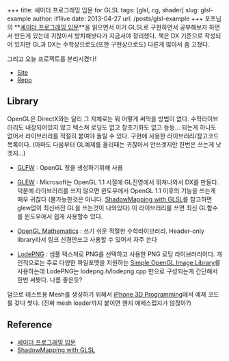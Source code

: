 +++
title: 셰이더 프로그래밍 입문 for GLSL
tags: [glsl, cg, shader]
slug: glsl-example
author: if1live
date: 2013-04-27
url: /posts/glsl-example
+++
포프님의 **[셰이더 프로그래밍 입문][pope_book]**을 읽으면서 이거 GLSL로 구현하면서 공부해보자 하면서 만든게 있는데 귀찮아서 방치해놧다가 지금서야 정리했다. 책은 DX 기준으로 작성되어 있지만 GL과 DX는 수학상으로도(또한 구현상으로도) 다른게 많아서 좀 고쳤다.

그리고 오늘 프로젝트를 분리시켰다!

* [Site](http://libsora.so/glsl-example/)
* [Repo](https://github.com/if1live/glsl-example)

## Library
OpenGL은 DirectX와는 달리 그 자체로는 뭐 어떻게 써먹을 방법이 없다. 수학라이브러리도 내장되어있지 않고 텍스쳐 로딩도 없고 창초기화도 없고 등등....되는게 하나도 없어서 라이브러리를 적절히 붙여야 돌릴 수 있다. 구현에 사용한 라이브러리/참고코드 목록이다. (아마도 다음부터 GL예제를 올리때는 귀찮아서 안쓰겟지만 한번은 쓰는게 낫겟지...)

* [GLFW][glfw] : OpenGL 창을 생성하기위해 사용

* [GLEW][glew] : Microsoft는 OpenGL 1.1 시절에 GL진영에서 뛰쳐나와서 DX를 만들다.
덕분에 라이브러리를 쓰지 않으면 윈도우에서 OpenGL 1.1 이후의 기능을 쓰는게 매우 귀찮다
(불가능한것은 아니다. [ShadowMapping with GLSL][fabiensanglard]를 참고하면 glew없이 최신버전 GL을 쓰는것이 나와있다)
이 라이브러리를 쓰면 최신 GL함수를 윈도우에서 쉽게 사용할수 있다.

* [OpenGL Mathematics][glm] : 쓰기 쉬운 적절한 수학라이브러리.
Header-only library라서 링크 신경안쓰고 사용할 수 있어서 자주 쓴다

* [LodePNG][lodepng] : 샘플 텍스쳐로 PNG를 선택하고 사용한 PNG 로딩 라이브러리이다.
개인적으로는 주로 다양한 파일포맷을 지원하는 [Simple OpenGL Image Library][soil]를 사용하는데 LodePNG는 lodepng.h/lodepng.cpp 만으로 구성되는게 간단해서 한번 써봣다.
나름 좋은듯?

덤으로 테스트용 Mesh를 생성하기 위해서 [iPhone 3D Programming][iphone3d]에서 예제 코드를 갖다 썻다.
(진짜 mesh loader까지 붙이면 왠지 예제스럽지가 않잖아?)

## Reference
* [셰이더 프로그래밍 입문][pope_book]
* [ShadowMapping with GLSL][fabiensanglard]

[pope_book]: http://www.hanb.co.kr/book/look.html?isbn=978-89-7914-949-4
[fabiensanglard]: http://fabiensanglard.net/shadowmapping/index.php
[release]: /static/static/glsl-example/glsl-example.zip
[iphone3d]: http://ofps.oreilly.com/titles/9780596804824/
[glew]: http://glew.sourceforge.net/
[glfw]: http://www.glfw.org/
[glm]: http://glm.g-truc.net
[lodepng]: http://lodev.org/lodepng/
[soil]: http://www.lonesock.net/soil.html
